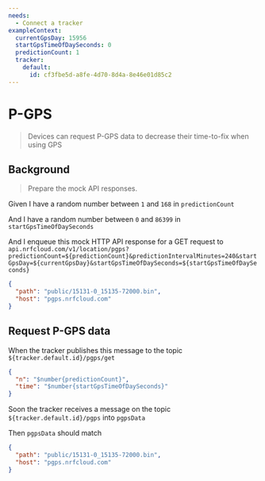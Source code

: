 ```yaml
---
needs:
  - Connect a tracker
exampleContext:
  currentGpsDay: 15956
  startGpsTimeOfDaySeconds: 0
  predictionCount: 1
  tracker:
    default:
      id: cf3fbe5d-a8fe-4d70-8d4a-8e46e01d85c2
---
```


# P-GPS

> Devices can request P-GPS data to decrease their time-to-fix when using GPS

## Background

> Prepare the mock API responses.

Given I have a random number between `1` and `168` in `predictionCount`

And I have a random number between `0` and `86399` in `startGpsTimeOfDaySeconds`

And I enqueue this mock HTTP API response for a GET request to
`api.nrfcloud.com/v1/location/pgps?predictionCount=${predictionCount}&predictionIntervalMinutes=240&startGpsDay=${currentGpsDay}&startGpsTimeOfDaySeconds=${startGpsTimeOfDaySeconds}`

```json
{
  "path": "public/15131-0_15135-72000.bin",
  "host": "pgps.nrfcloud.com"
}
```

<!-- @retry:delayExecution=2000 -->

## Request P-GPS data

When the tracker publishes this message to the topic
`${tracker.default.id}/pgps/get`

```json
{
  "n": "$number{predictionCount}",
  "time": "$number{startGpsTimeOfDaySeconds}"
}
```

<!-- @retryScenario -->

Soon the tracker receives a message on the topic `${tracker.default.id}/pgps`
into `pgpsData`

Then `pgpsData` should match

```json
{
  "path": "public/15131-0_15135-72000.bin",
  "host": "pgps.nrfcloud.com"
}
```
